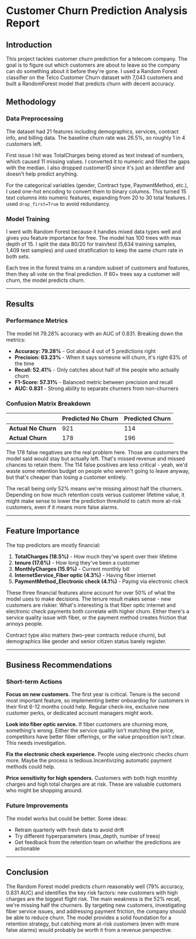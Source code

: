 # Customer Churn Prediction Analysis Report

## Introduction

This project tackles customer churn prediction for a telecom company. The goal is to figure out which customers are about to leave so the company can do something about it before they're gone. I used a Random Forest classifier on the Telco Customer Churn dataset with 7,043 customers and built a RandomForest model that predicts churn with decent accuracy.


## Methodology

### Data Preprocessing

The dataset had 21 features including demographics, services, contract info, and billing data. The baseline churn rate was 26.5%, so roughly 1 in 4 customers left.

First issue I hit was TotalCharges being stored as text instead of numbers, which caused 11 missing values. I converted it to numeric and filled the gaps with the median. I also dropped customerID since it's just an identifier and doesn't help predict anything.

For the categorical variables (gender, Contract type, PaymentMethod, etc.), I used one-hot encoding to convert them to binary columns. This turned 15 text columns into numeric features, expanding from 20 to 30 total features. I used `drop_first=True` to avoid redundancy.

### Model Training

I went with Random Forest because it handles mixed data types well and gives you feature importance for free. The model has 100 trees with max depth of 15. I split the data 80/20 for train/test (5,634 training samples, 1,409 test samples) and used stratification to keep the same churn rate in both sets.

Each tree in the forest trains on a random subset of customers and features, then they all vote on the final prediction. If 60+ trees say a customer will churn, the model predicts churn.

---

## Results

### Performance Metrics

The model hit 79.28% accuracy with an AUC of 0.831. Breaking down the metrics:

- **Accuracy: 79.28%** - Got about 4 out of 5 predictions right
- **Precision: 63.23%** - When it says someone will churn, it's right 63% of the time
- **Recall: 52.41%** - Only catches about half of the people who actually churn
- **F1-Score: 57.31%** - Balanced metric between precision and recall
- **AUC: 0.831** - Strong ability to separate churners from non-churners

### Confusion Matrix Breakdown

| | Predicted No Churn | Predicted Churn |
|---|---|---|
| **Actual No Churn** | 921 | 114 |
| **Actual Churn** | 178 | 196 |

The 178 false negatives are the real problem here. Those are customers the model said would stay but actually left. That's missed revenue and missed chances to retain them. The 114 false positives are less critical - yeah, we'd waste some retention budget on people who weren't going to leave anyway, but that's cheaper than losing a customer entirely.

The recall being only 52% means we're missing almost half the churners. Depending on how much retention costs versus customer lifetime value, it might make sense to lower the prediction threshold to catch more at-risk customers, even if it means more false alarms.

---

## Feature Importance

The top predictors are mostly financial:

1. **TotalCharges (18.5%)** - How much they've spent over their lifetime
2. **tenure (17.6%)** - How long they've been a customer
3. **MonthlyCharges (15.9%)** - Current monthly bill
4. **InternetService_Fiber optic (4.3%)** - Having fiber internet
5. **PaymentMethod_Electronic check (4.1%)** - Paying via electronic check

These three financial features alone account for over 50% of what the model uses to make decisions. The tenure result makes sense - new customers are riskier. What's interesting is that fiber optic internet and electronic check payments both correlate with higher churn. Either there's a service quality issue with fiber, or the payment method creates friction that annoys people.

Contract type also matters (two-year contracts reduce churn), but demographics like gender and senior citizen status barely register.

---

## Business Recommendations

### Short-term Actions

**Focus on new customers.** The first year is critical. Tenure is the second most important feature, so implementing better onboarding for customers in their first 6-12 months could help. Regular check-ins, exclusive new customer perks, or dedicated account managers might work.

**Look into fiber optic service.** If fiber customers are churning more, something's wrong. Either the service quality isn't matching the price, competitors have better fiber offerings, or the value proposition isn't clear. This needs investigation.

**Fix the electronic check experience.** People using electronic checks churn more. Maybe the process is tedious.Incentivizing automatic payment methods could help.

**Price sensitivity for high spenders.** Customers with both high monthly charges and high total charges are at risk. These are valuable customers who might be shopping around.

### Future Improvements

The model works but could be better. Some ideas:

- Retrain quarterly with fresh data to avoid drift
- Try different hyperparameters (max_depth, number of trees)
- Get feedback from the retention team on whether the predictions are actionable

---

## Conclusion

The Random Forest model predicts churn reasonably well (79% accuracy, 0.831 AUC) and identifies the key risk factors: new customers with high charges are the biggest flight risk. The main weakness is the 52% recall, we're missing half the churners. By targeting new customers, investigating fiber service issues, and addressing payment friction, the company should be able to reduce churn. The model provides a solid foundation for a retention strategy, but catching more at-risk customers (even with more false alarms) would probably be worth it from a revenue perspective.